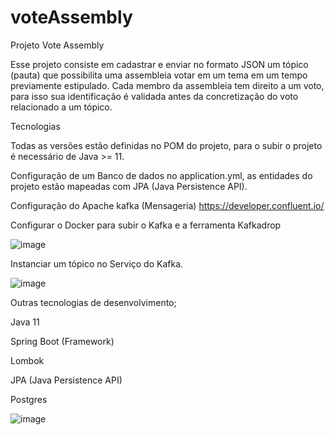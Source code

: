 # voteAssembly
Projeto Vote Assembly

Esse projeto consiste em cadastrar e enviar no formato JSON um tópico (pauta) que possibilita uma assembleia votar em um tema em um tempo previamente estipulado.
Cada membro da assembleia tem direito a um voto, para isso sua identificação é validada antes da concretização do voto relacionado a um tópico.

Tecnologias

Todas as versões estão definidas no POM do projeto, para o subir o projeto é necessário de Java >= 11.

Configuração de um Banco de dados no application.yml, as entidades do projeto estão mapeadas com JPA (Java Persistence API).

Configuração do Apache kafka (Mensageria) https://developer.confluent.io/

Configurar o Docker para subir o Kafka e a ferramenta Kafkadrop

![image](https://user-images.githubusercontent.com/32372447/212903367-238303af-360a-43c9-b523-bfc35a40f44f.png)

Instanciar um tópico no Serviço do Kafka.

![image](https://user-images.githubusercontent.com/32372447/212903466-eccff87e-926d-45c7-b085-f2efdbf5f5fc.png)

Outras tecnologias de desenvolvimento; 

Java 11 

Spring Boot (Framework)

Lombok

JPA (Java Persistence API)

Postgres 

![image](https://user-images.githubusercontent.com/32372447/212903512-74cd89e8-02e8-4411-8349-8dd92dd979a6.png)
